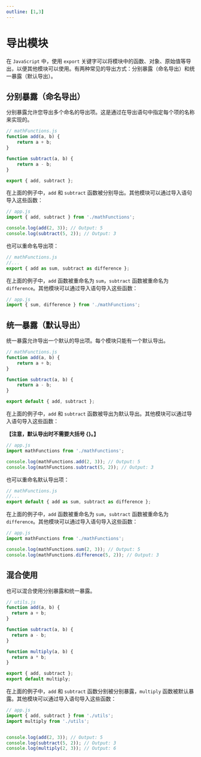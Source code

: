 ```yaml
---
outline: [1,3]
---
```


# 导出模块

在 `JavaScript` 中，使用 `export` 关键字可以将模块中的函数、对象、原始值等导出，以便其他模块可以使用。有两种常见的导出方式：分别暴露（命名导出）和统一暴露（默认导出）。

## 分别暴露（命名导出）

分别暴露允许您导出多个命名的导出项。这是通过在导出语句中指定每个项的名称来实现的。

```javascript
// mathFunctions.js
function add(a, b) {
    return a + b;
}

function subtract(a, b) {
    return a - b;
}

export { add, subtract };
```
在上面的例子中，`add` 和 `subtract` 函数被分别导出。其他模块可以通过导入语句导入这些函数：


```javascript
// app.js
import { add, subtract } from './mathFunctions';

console.log(add(2, 3)); // Output: 5
console.log(subtract(5, 2)); // Output: 3
```

也可以重命名导出项：

```javascript
// mathFunctions.js
//...
export { add as sum, subtract as difference };
```

在上面的例子中，`add` 函数被重命名为 `sum`，`subtract` 函数被重命名为 `difference`。其他模块可以通过导入语句导入这些函数：

```javascript
// app.js
import { sum, difference } from './mathFunctions';
```

## 统一暴露（默认导出）

统一暴露允许导出一个默认的导出项。每个模块只能有一个默认导出。

```JavaScript
// mathFunctions.js
function add(a, b) {
    return a + b;
}

function subtract(a, b) {
    return a - b;
}

export default { add, subtract };
```

在上面的例子中，`add` 和 `subtract` 函数被导出为默认导出。其他模块可以通过导入语句导入这些函数：

**【注意，默认导出时不需要大括号 {}。】**

```javascript
// app.js
import mathFunctions from './mathFunctions';

console.log(mathFunctions.add(2, 3)); // Output: 5
console.log(mathFunctions.subtract(5, 2)); // Output: 3
```

也可以重命名默认导出项：

```javascript
// mathFunctions.js
//...
export default { add as sum, subtract as difference };
```

在上面的例子中，`add` 函数被重命名为 `sum`，`subtract` 函数被重命名为 `difference`。其他模块可以通过导入语句导入这些函数：

```javascript
// app.js
import mathFunctions from './mathFunctions';

console.log(mathFunctions.sum(2, 3)); // Output: 5
console.log(mathFunctions.difference(5, 2)); // Output: 3
```

## 混合使用

也可以混合使用分别暴露和统一暴露。

```javascript
// utils.js
function add(a, b) {
  return a + b;
}

function subtract(a, b) {
  return a - b;
}

function multiply(a, b) {
  return a * b;
}

export { add, subtract };
export default multiply;
```

在上面的例子中，`add` 和 `subtract` 函数分别被分别暴露，`multiply` 函数被默认暴露。其他模块可以通过导入语句导入这些函数：


```javascript
// app.js
import { add, subtract } from './utils';
import multiply from './utils';


console.log(add(2, 3)); // Output: 5
console.log(subtract(5, 2)); // Output: 3
console.log(multiply(2, 3)); // Output: 6
